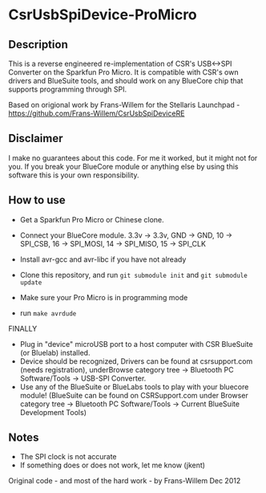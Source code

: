 CsrUsbSpiDevice-ProMicro
===
Description
---
This is a reverse engineered re-implementation of CSR's USB<->SPI Converter on the Sparkfun Pro Micro. It is compatible with CSR's own drivers and BlueSuite tools, and should work on any BlueCore chip that supports programming through SPI.

Based on origional work by Frans-Willem for the Stellaris Launchpad - https://github.com/Frans-Willem/CsrUsbSpiDeviceRE

Disclaimer
---
I make no guarantees about this code. For me it worked, but it might not for you. If you break your BlueCore module or anything else by using this software this is your own responsibility.

How to use
---
* Get a Sparkfun Pro Micro or Chinese clone.

* Connect your BlueCore module. 3.3v -> 3.3v, GND -> GND, 10 -> SPI_CSB, 16 -> SPI_MOSI, 14 -> SPI_MISO, 15 -> SPI_CLK

* Install avr-gcc and avr-libc if you have not already

* Clone this repository, and run `git submodule init` and `git submodule update`

* Make sure your Pro Micro is in programming mode

* run `make avrdude`

FINALLY 
* Plug in "device" microUSB port to a host computer with CSR BlueSuite (or Bluelab) installed.
* Device should be recognized, Drivers can be found at csrsupport.com (needs registration), underBrowse category tree -> Bluetooth PC Software/Tools -> USB-SPI Converter.
* Use any of the BlueSuite or BlueLabs tools to play with your bluecore module! (BlueSuite can be found on CSRSupport.com under Browser category tree -> Bluetooth PC Software/Tools -> Current BlueSuite Development Tools)

Notes
---
* The SPI clock is not accurate
* If something does or does not work, let me know (jkent)

Original code - and most of the hard work - by Frans-Willem Dec 2012
